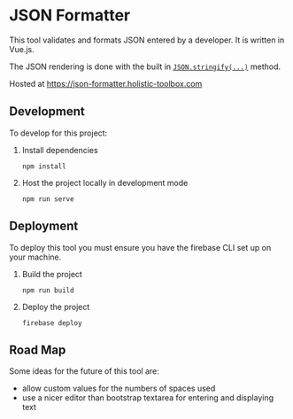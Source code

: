 # JSON Formatter

This tool validates and formats JSON entered by a developer. It is written in Vue.js.

The JSON rendering is done with the built in [`JSON.stringify(...)`](https://developer.mozilla.org/en-US/docs/Web/JavaScript/Reference/Global_Objects/JSON/stringify) method.

Hosted at https://json-formatter.holistic-toolbox.com

## Development
To develop for this project:
1. Install dependencies
	```
	npm install
	```
2. Host the project locally in development mode
	```
	npm run serve
	```

## Deployment
To deploy this tool you must ensure you have the firebase CLI set up on your machine.
1. Build the project
	```
	npm run build
	```
2. Deploy the project
	```
	firebase deploy
	```

## Road Map
Some ideas for the future of this tool are:
- allow custom values for the numbers of spaces used
- use a nicer editor than bootstrap textarea for entering and displaying text